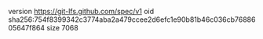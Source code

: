 version https://git-lfs.github.com/spec/v1
oid sha256:754f8399342c3774aba2a479ccee2d6efc1e90b81b46c036cb7688605647f864
size 7068
